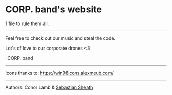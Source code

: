 # CORP. band's website

1 file to rule them all.

----

Feel free to check out our music and steal the code.

Lot's of love to our corporate drones <3

-CORP. band

----

Icons thanks to: https://win98icons.alexmeub.com/

----

Authors: Conor Lamb & [Sebastian Sheath](https://linktr.ee/SebastianSheath)
